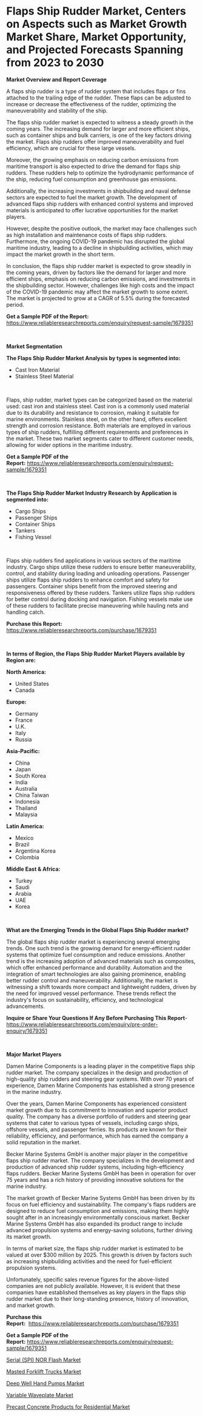 <p><h1>Flaps Ship Rudder Market, Centers on Aspects such as Market Growth Market Share, Market Opportunity, and Projected Forecasts Spanning from 2023 to 2030</h1></p><p><strong>Market Overview and Report Coverage</strong></p>
<p><p>A flaps ship rudder is a type of rudder system that includes flaps or fins attached to the trailing edge of the rudder. These flaps can be adjusted to increase or decrease the effectiveness of the rudder, optimizing the maneuverability and stability of the ship.</p><p>The flaps ship rudder market is expected to witness a steady growth in the coming years. The increasing demand for larger and more efficient ships, such as container ships and bulk carriers, is one of the key factors driving the market. Flaps ship rudders offer improved maneuverability and fuel efficiency, which are crucial for these large vessels.</p><p>Moreover, the growing emphasis on reducing carbon emissions from maritime transport is also expected to drive the demand for flaps ship rudders. These rudders help to optimize the hydrodynamic performance of the ship, reducing fuel consumption and greenhouse gas emissions.</p><p>Additionally, the increasing investments in shipbuilding and naval defense sectors are expected to fuel the market growth. The development of advanced flaps ship rudders with enhanced control systems and improved materials is anticipated to offer lucrative opportunities for the market players.</p><p>However, despite the positive outlook, the market may face challenges such as high installation and maintenance costs of flaps ship rudders. Furthermore, the ongoing COVID-19 pandemic has disrupted the global maritime industry, leading to a decline in shipbuilding activities, which may impact the market growth in the short term.</p><p>In conclusion, the flaps ship rudder market is expected to grow steadily in the coming years, driven by factors like the demand for larger and more efficient ships, emphasis on reducing carbon emissions, and investments in the shipbuilding sector. However, challenges like high costs and the impact of the COVID-19 pandemic may affect the market growth to some extent. The market is projected to grow at a CAGR of 5.5% during the forecasted period.</p></p>
<p><strong>Get a Sample PDF of the Report:</strong> <a href="https://www.reliableresearchreports.com/enquiry/request-sample/1679351">https://www.reliableresearchreports.com/enquiry/request-sample/1679351</a></p>
<p>&nbsp;</p>
<p><strong>Market Segmentation</strong></p>
<p><strong>The Flaps Ship Rudder Market Analysis by types is segmented into:</strong></p>
<p><ul><li>Cast Iron Material</li><li>Stainless Steel Material</li></ul></p>
<p>&nbsp;</p>
<p><p>Flaps, ship rudder, market types can be categorized based on the material used: cast iron and stainless steel. Cast iron is a commonly used material due to its durability and resistance to corrosion, making it suitable for marine environments. Stainless steel, on the other hand, offers excellent strength and corrosion resistance. Both materials are employed in various types of ship rudders, fulfilling different requirements and preferences in the market. These two market segments cater to different customer needs, allowing for wider options in the maritime industry.</p></p>
<p><strong>Get a Sample PDF of the Report:</strong>&nbsp;<a href="https://www.reliableresearchreports.com/enquiry/request-sample/1679351">https://www.reliableresearchreports.com/enquiry/request-sample/1679351</a></p>
<p>&nbsp;</p>
<p><strong>The Flaps Ship Rudder Market Industry Research by Application is segmented into:</strong></p>
<p><ul><li>Cargo Ships</li><li>Passenger Ships</li><li>Container Ships</li><li>Tankers</li><li>Fishing Vessel</li></ul></p>
<p>&nbsp;</p>
<p><p>Flaps ship rudders find applications in various sectors of the maritime industry. Cargo ships utilize these rudders to ensure better maneuverability, control, and stability during loading and unloading operations. Passenger ships utilize flaps ship rudders to enhance comfort and safety for passengers. Container ships benefit from the improved steering and responsiveness offered by these rudders. Tankers utilize flaps ship rudders for better control during docking and navigation. Fishing vessels make use of these rudders to facilitate precise maneuvering while hauling nets and handling catch.</p></p>
<p><strong>Purchase this Report:</strong>&nbsp; <a href="https://www.reliableresearchreports.com/purchase/1679351">https://www.reliableresearchreports.com/purchase/1679351</a></p>
<p>&nbsp;</p>
<p><strong>In terms of Region, the Flaps Ship Rudder Market Players available by Region are:</strong></p>
<p>
    <p> <strong> North America: </strong>
        <ul>
            <li>United States</li>
            <li>Canada</li>
        </ul>
        </p> 
    <p> <strong> Europe: </strong>
        <ul>
            <li>Germany</li>
            <li>France</li>
            <li>U.K.</li>
            <li>Italy</li>
            <li>Russia</li>
        </ul>
        </p> 
    <p> <strong> Asia-Pacific: </strong>
        <ul>
            <li>China</li>
            <li>Japan</li>
            <li>South Korea</li>
            <li>India</li>
            <li>Australia</li>
            <li>China Taiwan</li>
            <li>Indonesia</li>
            <li>Thailand</li>
            <li>Malaysia</li>
        </ul>
        </p> 
    <p> <strong> Latin America: </strong>
        <ul>
            <li>Mexico</li>
            <li>Brazil</li>
            <li>Argentina Korea</li>
            <li>Colombia</li>
        </ul>
        </p> 
    <p> <strong> Middle East & Africa: </strong>
        <ul>
            <li>Turkey</li>
            <li>Saudi</li>
            <li>Arabia</li>
            <li>UAE</li>
            <li>Korea</li>
        </ul>
    </p>
    </p>
<p>&nbsp;</p>
<p><strong>What are the Emerging Trends in the Global Flaps Ship Rudder market?</strong></p>
<p><p>The global flaps ship rudder market is experiencing several emerging trends. One such trend is the growing demand for energy-efficient rudder systems that optimize fuel consumption and reduce emissions. Another trend is the increasing adoption of advanced materials such as composites, which offer enhanced performance and durability. Automation and the integration of smart technologies are also gaining prominence, enabling better rudder control and maneuverability. Additionally, the market is witnessing a shift towards more compact and lightweight rudders, driven by the need for improved vessel performance. These trends reflect the industry's focus on sustainability, efficiency, and technological advancements.</p></p>
<p><strong>Inquire or Share Your Questions If Any Before Purchasing This Report</strong>- <a href="https://www.reliableresearchreports.com/enquiry/pre-order-enquiry/1679351">https://www.reliableresearchreports.com/enquiry/pre-order-enquiry/1679351</a></p>
<p>&nbsp;</p>
<p><strong>Major Market Players</strong></p>
<p><p>Damen Marine Components is a leading player in the competitive flaps ship rudder market. The company specializes in the design and production of high-quality ship rudders and steering gear systems. With over 70 years of experience, Damen Marine Components has established a strong presence in the marine industry.</p><p>Over the years, Damen Marine Components has experienced consistent market growth due to its commitment to innovation and superior product quality. The company has a diverse portfolio of rudders and steering gear systems that cater to various types of vessels, including cargo ships, offshore vessels, and passenger ferries. Its products are known for their reliability, efficiency, and performance, which has earned the company a solid reputation in the market.</p><p>Becker Marine Systems GmbH is another major player in the competitive flaps ship rudder market. The company specializes in the development and production of advanced ship rudder systems, including high-efficiency flaps rudders. Becker Marine Systems GmbH has been in operation for over 75 years and has a rich history of providing innovative solutions for the marine industry.</p><p>The market growth of Becker Marine Systems GmbH has been driven by its focus on fuel efficiency and sustainability. The company's flaps rudders are designed to reduce fuel consumption and emissions, making them highly sought after in an increasingly environmentally conscious market. Becker Marine Systems GmbH has also expanded its product range to include advanced propulsion systems and energy-saving solutions, further driving its market growth.</p><p>In terms of market size, the flaps ship rudder market is estimated to be valued at over $300 million by 2025. This growth is driven by factors such as increasing shipbuilding activities and the need for fuel-efficient propulsion systems.</p><p>Unfortunately, specific sales revenue figures for the above-listed companies are not publicly available. However, it is evident that these companies have established themselves as key players in the flaps ship rudder market due to their long-standing presence, history of innovation, and market growth.</p></p>
<p><strong>Purchase this Report:</strong>&nbsp;&nbsp;<a href="https://www.reliableresearchreports.com/purchase/1679351">https://www.reliableresearchreports.com/purchase/1679351</a></p>
<p></p>
<p><strong>Get a Sample PDF of the Report:</strong>&nbsp;<a href="https://www.reliableresearchreports.com/enquiry/request-sample/1679351">https://www.reliableresearchreports.com/enquiry/request-sample/1679351</a></p>
<p><p><a href="https://github.com/mabutironaldo/Market-Research-Report-List-1/blob/main/serial-spi-nor-flash-market.md">Serial (SPI) NOR Flash Market</a></p><p><a href="https://www.linkedin.com/pulse/masted-forklift-trucks-market-size-share-global-analysis-21dbf/">Masted Forklift Trucks Market</a></p><p><a href="https://medium.com/@fifth.dress.cause/deep-well-hand-pumps-market-size-growth-forecast-2023-2030-7a29afd99064">Deep Well Hand Pumps Market</a></p><p><a href="https://medium.com/@hesterorn1944/variable-waveplate-market-size-growth-forecast-2023-2030-3251912e76a1">Variable Waveplate Market</a></p><p><a href="https://www.linkedin.com/pulse/precast-concrete-products-residential-market-research-652df/">Precast Concrete Products for Residential Market</a></p></p>